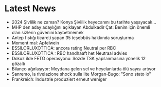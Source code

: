 # Latest News
-  2024 Şivlilik ne zaman? Konya Şivlilik heyecanını bu tarihte yaşayacak...
-  MHP den aday adaylığını açıklayan Abdulkadir Çat: Benim için önemli olan sizlerin güvenini kaybetmemek
-  Antep fıstığı ticareti yapan 35 teşebbüs hakkında soruşturma
-  Moment mal: Apfelwein
-  ESSILORLUXOTTICA: ancora rating Neutral per RBC
-  ESSILORLUXOTTICA : RBC handhaaft het Neutraal advies
-  Dokuz ilde FETÖ operasyonu: Sözde TSK yapılanmasına yönelik 12 gözaltı
-  Bilanço ağırlaşıyor: Meydana gelen sel ve heyelanlarda ölü sayısı artıyor
-  Sanremo, la rivelazione shock sulla lite Morgan-Bugo: "Sono stato io"
-  Frankreich: Industrie produziert erneut weniger
